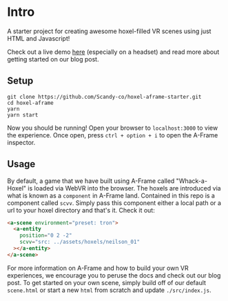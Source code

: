 # Intro

A starter project for creating awesome hoxel-filled VR scenes using just HTML and Javascript!

Check out a live demo [here](http://whack-a-hoxel.surge.sh/) (especially on a headset) and read more about getting started on our blog post.

## Setup

```
git clone https://github.com/Scandy-co/hoxel-aframe-starter.git
cd hoxel-aframe
yarn
yarn start
```

Now you should be running! Open your browser to `localhost:3000` to view the experience. Once open, press `ctrl + option + i` to open the A-Frame inspector.

## Usage

By default, a game that we have built using A-Frame called "Whack-a-Hoxel" is loaded via WebVR into the browser. The hoxels are introduced via what is known as a `component` in A-Frame land. Contained in this repo is a component called `scvv`. Simply pass this component either a local path or a url to your hoxel directory and that's it. Check it out:

```html
<a-scene environment="preset: tron">
  <a-entity
    position="0 2 -2"
    scvv="src: ../assets/hoxels/neilson_01"
  ></a-entity>
</a-scene>
```

For more information on A-Frame and how to build your own VR experiences, we encourage you to peruse the docs and check out our blog post. To get started on your own scene, simply build off of our default `scene.html` or start a new `html` from scratch and update `./src/index.js`.
